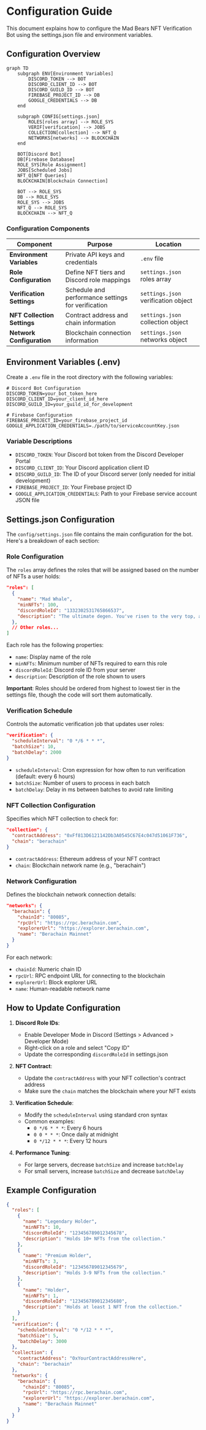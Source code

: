 # Configuration Guide

This document explains how to configure the Mad Bears NFT Verification Bot using the settings.json file and environment variables.

## Configuration Overview

```mermaid
graph TD
    subgraph ENV[Environment Variables]
        DISCORD_TOKEN --> BOT
        DISCORD_CLIENT_ID --> BOT
        DISCORD_GUILD_ID --> BOT
        FIREBASE_PROJECT_ID --> DB
        GOOGLE_CREDENTIALS --> DB
    end
    
    subgraph CONFIG[settings.json]
        ROLES[roles array] --> ROLE_SYS
        VERIF[verification] --> JOBS
        COLLECTION[collection] --> NFT_Q
        NETWORKS[networks] --> BLOCKCHAIN
    end
    
    BOT[Discord Bot]
    DB[Firebase Database]
    ROLE_SYS[Role Assignment]
    JOBS[Scheduled Jobs]
    NFT_Q[NFT Queries]
    BLOCKCHAIN[Blockchain Connection]
    
    BOT --> ROLE_SYS
    DB --> ROLE_SYS
    ROLE_SYS --> JOBS
    NFT_Q --> ROLE_SYS
    BLOCKCHAIN --> NFT_Q
```

### Configuration Components

| Component | Purpose | Location |
|-----------|---------|----------|
| **Environment Variables** | Private API keys and credentials | `.env` file |
| **Role Configuration** | Define NFT tiers and Discord role mappings | `settings.json` roles array |
| **Verification Settings** | Schedule and performance settings for verification | `settings.json` verification object |
| **NFT Collection Settings** | Contract address and chain information | `settings.json` collection object |
| **Network Configuration** | Blockchain connection information | `settings.json` networks object |

## Environment Variables (.env)

Create a `.env` file in the root directory with the following variables:

```
# Discord Bot Configuration
DISCORD_TOKEN=your_bot_token_here
DISCORD_CLIENT_ID=your_client_id_here
DISCORD_GUILD_ID=your_guild_id_for_development

# Firebase Configuration
FIREBASE_PROJECT_ID=your_firebase_project_id
GOOGLE_APPLICATION_CREDENTIALS=./path/to/serviceAccountKey.json
```

### Variable Descriptions

- `DISCORD_TOKEN`: Your Discord bot token from the Discord Developer Portal
- `DISCORD_CLIENT_ID`: Your Discord application client ID
- `DISCORD_GUILD_ID`: The ID of your Discord server (only needed for initial development)
- `FIREBASE_PROJECT_ID`: Your Firebase project ID
- `GOOGLE_APPLICATION_CREDENTIALS`: Path to your Firebase service account JSON file

## Settings.json Configuration

The `config/settings.json` file contains the main configuration for the bot. Here's a breakdown of each section:

### Role Configuration

The `roles` array defines the roles that will be assigned based on the number of NFTs a user holds:

```json
"roles": [
  {
    "name": "Mad Whale",
    "minNFTs": 100,
    "discordRoleId": "1332302531765866537",
    "description": "The ultimate degen. You've risen to the very top, a Mad Kingpin."
  },
  // Other roles...
]
```

Each role has the following properties:
- `name`: Display name of the role
- `minNFTs`: Minimum number of NFTs required to earn this role
- `discordRoleId`: Discord role ID from your server
- `description`: Description of the role shown to users

**Important**: Roles should be ordered from highest to lowest tier in the settings file, though the code will sort them automatically.

### Verification Schedule

Controls the automatic verification job that updates user roles:

```json
"verification": {
  "scheduleInterval": "0 */6 * * *",
  "batchSize": 10, 
  "batchDelay": 2000
}
```

- `scheduleInterval`: Cron expression for how often to run verification (default: every 6 hours)
- `batchSize`: Number of users to process in each batch
- `batchDelay`: Delay in ms between batches to avoid rate limiting

### NFT Collection Configuration

Specifies which NFT collection to check for:

```json
"collection": {
  "contractAddress": "0xFf813D6121142Db3A0545C67E4c047d51061F736",
  "chain": "berachain"
}
```

- `contractAddress`: Ethereum address of your NFT contract
- `chain`: Blockchain network name (e.g., "berachain")

### Network Configuration

Defines the blockchain network connection details:

```json
"networks": {
  "berachain": {
    "chainId": "80085",
    "rpcUrl": "https://rpc.berachain.com",
    "explorerUrl": "https://explorer.berachain.com",
    "name": "Berachain Mainnet"
  }
}
```

For each network:
- `chainId`: Numeric chain ID
- `rpcUrl`: RPC endpoint URL for connecting to the blockchain
- `explorerUrl`: Block explorer URL
- `name`: Human-readable network name

## How to Update Configuration

1. **Discord Role IDs**: 
   - Enable Developer Mode in Discord (Settings > Advanced > Developer Mode)
   - Right-click on a role and select "Copy ID"
   - Update the corresponding `discordRoleId` in settings.json

2. **NFT Contract**: 
   - Update the `contractAddress` with your NFT collection's contract address
   - Make sure the `chain` matches the blockchain where your NFT exists

3. **Verification Schedule**:
   - Modify the `scheduleInterval` using standard cron syntax
   - Common examples:
     - `0 */6 * * *`: Every 6 hours
     - `0 0 * * *`: Once daily at midnight
     - `0 */12 * * *`: Every 12 hours

4. **Performance Tuning**:
   - For large servers, decrease `batchSize` and increase `batchDelay`
   - For small servers, increase `batchSize` and decrease `batchDelay`

## Example Configuration

```json
{
  "roles": [
    {
      "name": "Legendary Holder",
      "minNFTs": 10,
      "discordRoleId": "123456789012345678",
      "description": "Holds 10+ NFTs from the collection."
    },
    {
      "name": "Premium Holder",
      "minNFTs": 3,
      "discordRoleId": "123456789012345679",
      "description": "Holds 3-9 NFTs from the collection."
    },
    {
      "name": "Holder",
      "minNFTs": 1,
      "discordRoleId": "123456789012345680",
      "description": "Holds at least 1 NFT from the collection."
    }
  ],
  "verification": {
    "scheduleInterval": "0 */12 * * *",
    "batchSize": 5,
    "batchDelay": 3000
  },
  "collection": {
    "contractAddress": "0xYourContractAddressHere",
    "chain": "berachain"
  },
  "networks": {
    "berachain": {
      "chainId": "80085",
      "rpcUrl": "https://rpc.berachain.com",
      "explorerUrl": "https://explorer.berachain.com",
      "name": "Berachain Mainnet"
    }
  }
}
```

